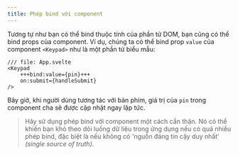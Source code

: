 ```yaml
---
title: Phép bind với component
---
```


Tương tự như bạn có thể bind thuộc tính của phần tử DOM, bạn cũng có thể bind props của component. Ví dụ, chúng ta có thể bind prop `value` của component `<Keypad>` như là một phần tử biểu mẫu:

```svelte
/// file: App.svelte
<Keypad
	+++bind:value={pin}+++
	on:submit={handleSubmit}
/>
```

Bây giờ, khi người dùng tương tác với bàn phím, giá trị của `pin` trong component cha sẽ được cập nhật ngay lập tức.

> Hãy sử dụng phép bind với component một cách cẩn thận. Nó có thể khiến bạn khó theo dõi luồng dữ liệu trong ứng dụng nếu có quá nhiều phép bind, đặc biệt là nếu không có 'nguồn đáng tin cậy duy nhất' _(single source of truth)_.
